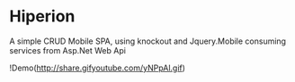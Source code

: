 Hiperion
=============

A simple CRUD Mobile SPA, using knockout and Jquery.Mobile consuming services from Asp.Net Web Api 

!Demo(http://share.gifyoutube.com/yNPpAl.gif)

